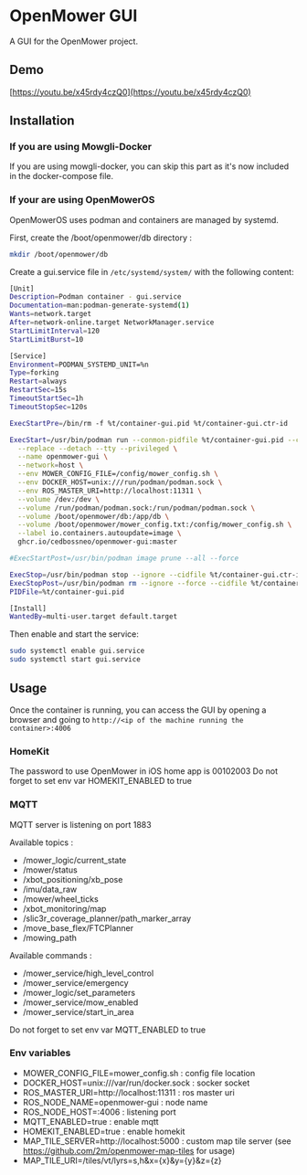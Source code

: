 # OpenMower GUI

A GUI for the OpenMower project.

## Demo

[https://youtu.be/x45rdy4czQ0](https://youtu.be/x45rdy4czQ0)

## Installation

### If you are using Mowgli-Docker

If you are using mowgli-docker, you can skip this part as it's now included in the docker-compose file.

### If your are using OpenMowerOS

OpenMowerOS uses podman and containers are managed by systemd.

First, create the /boot/openmower/db directory :

```bash
mkdir /boot/openmower/db
```

Create a gui.service file in `/etc/systemd/system/` with the following content:

```bash
[Unit]
Description=Podman container - gui.service
Documentation=man:podman-generate-systemd(1)
Wants=network.target
After=network-online.target NetworkManager.service
StartLimitInterval=120
StartLimitBurst=10

[Service]
Environment=PODMAN_SYSTEMD_UNIT=%n
Type=forking
Restart=always
RestartSec=15s
TimeoutStartSec=1h
TimeoutStopSec=120s

ExecStartPre=/bin/rm -f %t/container-gui.pid %t/container-gui.ctr-id

ExecStart=/usr/bin/podman run --conmon-pidfile %t/container-gui.pid --cidfile %t/container-gui.ctr-id --cgroups=no-conmon \
  --replace --detach --tty --privileged \
  --name openmower-gui \
  --network=host \
  --env MOWER_CONFIG_FILE=/config/mower_config.sh \
  --env DOCKER_HOST=unix:///run/podman/podman.sock \
  --env ROS_MASTER_URI=http://localhost:11311 \
  --volume /dev:/dev \
  --volume /run/podman/podman.sock:/run/podman/podman.sock \
  --volume /boot/openmower/db:/app/db \
  --volume /boot/openmower/mower_config.txt:/config/mower_config.sh \
  --label io.containers.autoupdate=image \
  ghcr.io/cedbossneo/openmower-gui:master

#ExecStartPost=/usr/bin/podman image prune --all --force

ExecStop=/usr/bin/podman stop --ignore --cidfile %t/container-gui.ctr-id -t 10
ExecStopPost=/usr/bin/podman rm --ignore --force --cidfile %t/container-gui.ctr-id
PIDFile=%t/container-gui.pid

[Install]
WantedBy=multi-user.target default.target
```

Then enable and start the service:

```bash
sudo systemctl enable gui.service
sudo systemctl start gui.service
```

## Usage

Once the container is running, you can access the GUI by opening a browser and going
to `http://<ip of the machine running the container>:4006`

### HomeKit

The password to use OpenMower in iOS home app is 00102003
Do not forget to set env var HOMEKIT_ENABLED to true

### MQTT

MQTT server is listening on port 1883

Available topics :

- /mower_logic/current_state
- /mower/status
- /xbot_positioning/xb_pose
- /imu/data_raw
- /mower/wheel_ticks
- /xbot_monitoring/map
- /slic3r_coverage_planner/path_marker_array
- /move_base_flex/FTCPlanner
- /mowing_path

Available commands :

- /mower_service/high_level_control
- /mower_service/emergency
- /mower_logic/set_parameters
- /mower_service/mow_enabled
- /mower_service/start_in_area

Do not forget to set env var MQTT_ENABLED to true

### Env variables

- MOWER_CONFIG_FILE=mower_config.sh : config file location
- DOCKER_HOST=unix:///var/run/docker.sock : socker socket
- ROS_MASTER_URI=http://localhost:11311 : ros master uri
- ROS_NODE_NAME=openmower-gui : node name
- ROS_NODE_HOST=:4006 : listening port
- MQTT_ENABLED=true : enable mqtt
- HOMEKIT_ENABLED=true : enable homekit
- MAP_TILE_SERVER=http://localhost:5000 : custom map tile server (see https://github.com/2m/openmower-map-tiles for
  usage)
- MAP_TILE_URI=/tiles/vt/lyrs=s,h&x={x}&y={y}&z={z}
